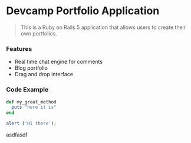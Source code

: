 # Devcamp Portfolio Application

> This is a Ruby on Rails 5 application that allows users to create their own portfolios.

### Features

- Real time chat engine for comments
- Blog portfolio
- Drag and drop interface

### Code Example

```ruby
def my_great_method
  puts "here it is"
end
```

```javascript
alert ('Hi there');
```
asdfasdf